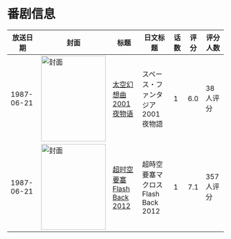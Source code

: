 # 番剧信息

|放送日期|封面|标题|日文标题|话数|评分|评分人数|
|---|---|---|---|---|---|---|
|1987-06-21|<img src="//lain.bgm.tv/pic/cover/c/ff/98/65301_oNoyf.jpg" alt="封面" style="width:150px;height:200px;object-fit:cover;">|[太空幻想曲 2001夜物语](https://bangumi.tv/subject/65301)|スペース・ファンタジア 2001夜物語|1|6.0|38人评分|
|1987-06-21|<img src="//lain.bgm.tv/pic/cover/c/e8/25/3173_IM2X2.jpg" alt="封面" style="width:150px;height:200px;object-fit:cover;">|[超时空要塞 Flash Back 2012](https://bangumi.tv/subject/3173)|超時空要塞マクロス Flash Back 2012|1|7.1|357人评分|
